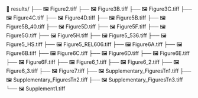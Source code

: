 
📂 results/
├── 🖼️ Figure2.tiff
├── 🖼️ Figure3B.tiff
├── 🖼️ Figure3C.tiff
├── 🖼️ Figure4C.tiff
├── 🖼️ Figure4D.tiff
├── 🖼️ Figure5B.tiff
├── 🖼️ Figure5B_40.tiff
├── 🖼️ Figure5D.tiff
├── 🖼️ Figure5F.tiff
├── 🖼️ Figure5G.tiff
├── 🖼️ Figure5H.tiff
├── 🖼️ Figure5_536.tiff
├── 🖼️ Figure5_HS.tiff
├── 🖼️ Figure5_REL606.tiff
├── 🖼️ Figure6A.tiff
├── 🖼️ Figure6B.tiff
├── 🖼️ Figure6C.tiff
├── 🖼️ Figure6D.tiff
├── 🖼️ Figure6E.tiff
├── 🖼️ Figure6F.tiff
├── 🖼️ Figure6_1.tiff
├── 🖼️ Figure6_2.tiff
├── 🖼️ Figure6_3.tiff
├── 🖼️ Figure7.tiff
├── 🖼️ Supplementary_FiguresTn1.tiff
├── 🖼️ Supplementary_FiguresTn2.tiff
├── 🖼️ Supplementary_FiguresTn3.tiff
└── 🖼️ Supplement1.tiff

